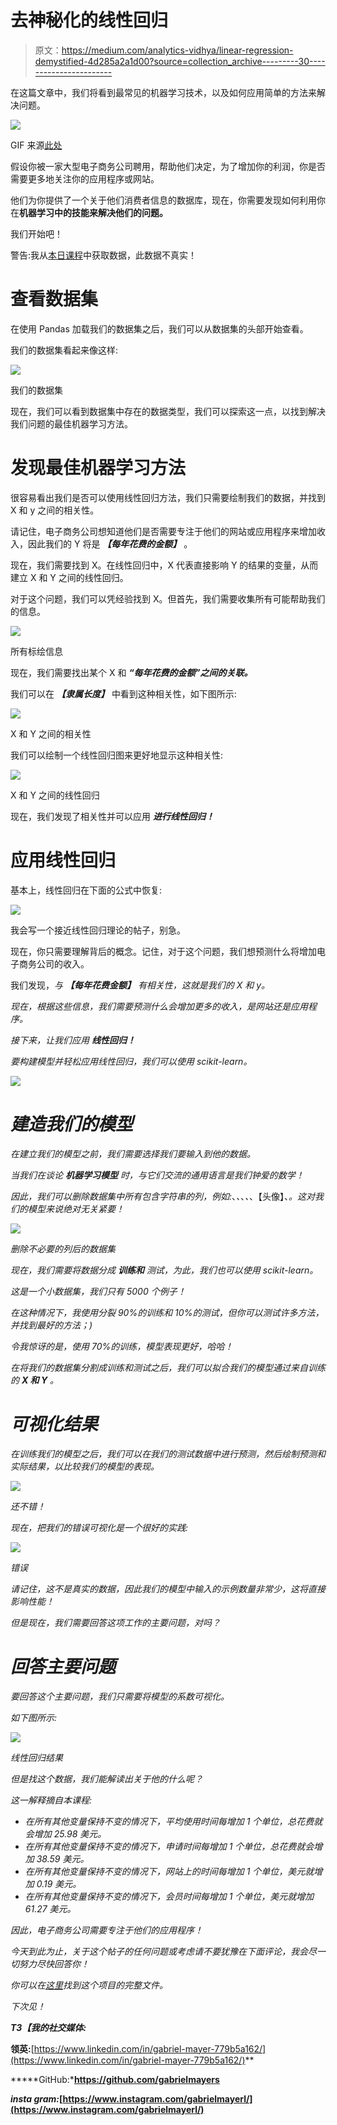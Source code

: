 # 去神秘化的线性回归

> 原文：<https://medium.com/analytics-vidhya/linear-regression-demystified-4d285a2a1d00?source=collection_archive---------30----------------------->

在这篇文章中，我们将看到最常见的机器学习技术，以及如何应用简单的方法来解决问题。

![](img/87a99e1548ba83dce3ad2b77f1bad252.png)

GIF 来源[此处](https://towardsdatascience.com/linear-regression-the-easier-way-6f941aa471ea)

假设你被一家大型电子商务公司聘用，帮助他们决定，为了增加你的利润，你是否需要更多地关注你的应用程序或网站。

他们为你提供了一个关于他们消费者信息的数据库，现在，你需要发现如何利用你在**机器学习中的技能来解决他们的问题。**

我们开始吧！

警告:我从[本日课程](https://www.udemy.com/course/python-para-data-science-e-machine-learning/)中获取数据，此数据不真实！

# **查看数据集**

在使用 Pandas 加载我们的数据集之后，我们可以从数据集的头部开始查看。

我们的数据集看起来像这样:

![](img/9e5b9142c8edfa4f1d6e7730da1b67e7.png)

我们的数据集

现在，我们可以看到数据集中存在的数据类型，我们可以探索这一点，以找到解决我们问题的最佳机器学习方法。

# 发现最佳机器学习方法

很容易看出我们是否可以使用线性回归方法，我们只需要绘制我们的数据，并找到 X 和 y 之间的相关性。

请记住，电子商务公司想知道他们是否需要专注于他们的网站或应用程序来增加收入，因此我们的 Y 将是 ***【每年花费的金额】*** 。

现在，我们需要找到 X。在线性回归中，X 代表直接影响 Y 的结果的变量，从而建立 X 和 Y 之间的线性回归。

对于这个问题，我们可以凭经验找到 X。但首先，我们需要收集所有可能帮助我们的信息。

![](img/138fc6125a22b4645cd3e760eaf6f8bb.png)

所有标绘信息

现在，我们需要找出某个 X 和 ***“每年花费的金额”之间的关联。***

我们可以在 ***【隶属长度】*** 中看到这种相关性，如下图所示:

![](img/cf000281e033cf878e3b2735c64cc3e6.png)

X 和 Y 之间的相关性

我们可以绘制一个线性回归图来更好地显示这种相关性:

![](img/5efecc1029c27ce28ca832d3b16d4b1b.png)

X 和 Y 之间的线性回归

现在，我们发现了相关性并可以应用 ***进行线性回归！***

# 应用线性回归

基本上，线性回归在下面的公式中恢复:

![](img/ccbe80e09c4f9f4a1487b582dbe60b2b.png)

我会写一个接近线性回归理论的帖子，别急。

现在，你只需要理解背后的概念。记住，对于这个问题，我们想预测什么将增加电子商务公司的收入。

我们发现，*与 ***【每年花费金额】*** 有相关性，这就是我们的 X 和 y。*

*现在，根据这些信息，我们需要预测什么会增加更多的收入，是网站还是应用程序。*

*接下来，让我们应用 ***线性回归！****

*要构建模型并轻松应用线性回归，我们可以使用 scikit-learn。*

*![](img/1b5d6f34298f22a181c2778c8d66ed84.png)*

# ***建造我们的模型***

*在建立我们的模型之前，我们需要选择我们要输入到他的数据。*

*当我们在谈论 ***机器学习模型*** 时，与它们交流的通用语言是我们钟爱的数学！*

*因此，我们可以删除数据集中所有包含字符串的列，例如:*、*、*、*、*、【头像】、*。这对我们的模型来说绝对无关紧要！*

*![](img/dddea15a68c78fb226dec98ba6c23618.png)*

*删除不必要的列后的数据集*

*现在，我们需要将数据分成 ***训练和*** 测试，为此，我们也可以使用 scikit-learn。*

*这是一个小数据集，我们只有 5000 个例子！*

*在这种情况下，我使用分裂 90%的训练和 10%的测试，但你可以测试许多方法，并找到最好的方法；)*

*令我惊讶的是，使用 70%的训练，模型表现更好，哈哈！*

*在将我们的数据集分割成训练和测试之后，我们可以拟合我们的模型通过来自训练的 ***X 和 Y*** 。*

# ***可视化结果***

*在训练我们的模型之后，我们可以在我们的测试数据中进行预测，然后绘制预测和实际结果，以比较我们的模型的表现。*

*![](img/9bad5ceeabb71b06898ce7aeb16f4f72.png)*

*还不错！*

*现在，把我们的错误可视化是一个很好的实践:*

*![](img/9a106870eb1b3f08041540980f66d193.png)*

*错误*

*请记住，这不是真实的数据，因此我们的模型中输入的示例数量非常少，这将直接影响性能！*

*但是现在，我们需要回答这项工作的主要问题，对吗？*

# *回答主要问题*

*要回答这个主要问题，我们只需要将模型的系数可视化。*

*如下图所示:*

*![](img/ba8cf3c230338dbaed3f3a1e133f7c86.png)*

*线性回归结果*

*但是找这个数据，我们能解读出关于他的什么呢？*

*这一解释摘自本课程:*

*   *在所有其他变量保持不变的情况下，平均使用时间每增加 1 个单位，总花费就会增加 25.98 美元。*
*   *在所有其他变量保持不变的情况下，申请时间每增加 1 个单位，总花费就会增加 38.59 美元。*
*   *在所有其他变量保持不变的情况下，网站上的时间每增加 1 个单位，美元就增加 0.19 美元。*
*   *在所有其他变量保持不变的情况下，会员时间每增加 1 个单位，美元就增加 61.27 美元。*

*因此，电子商务公司需要专注于他们的应用程序！*

*今天到此为止，关于这个帖子的任何问题或考虑请不要犹豫在下面评论，我会尽一切努力尽快回答你！*

*你可以在[这里](https://github.com/gabrielmayers/linear_regression-application)找到这个项目的完整文件。*

*下次见！*

***T3【我的社交媒体:***

****领英:****[https://www.linkedin.com/in/gabriel-mayer-779b5a162/](https://www.linkedin.com/in/gabriel-mayer-779b5a162/)**

*****GitHub:***https://github.com/gabrielmayers**

*****insta gram:***[https://www.instagram.com/gabrielmayerl/](https://www.instagram.com/gabrielmayerl/)**